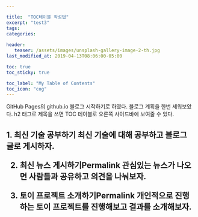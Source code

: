 ```yaml
---

title:  "TOC테이블 작성법"
excerpt: "test3"
tags:
categories:
    
header:
   teaser: /assets/images/unsplash-gallery-image-2-th.jpg
last_modified_at: 2019-04-13T08:06:00-05:00

toc: true
toc_sticky: true

toc_label: "My Table of Contents"
toc_icon: "cog"
---
```


 
GitHub Pages의 github.io 블로그 시작하기로 하였다. 블로그 계획을 한번 세워보았다. h2 태그로 제목을 쓰면 TOC 테이블로 오른쪽 사이드바에 보여줄 수 있다.

<h2> 1. 최신 기술 공부하기
최신 기술에 대해 공부하고 블로그 글로 게시하자.

2. 최신 뉴스 게시하기Permalink
관심있는 뉴스가 나오면 사람들과 공유하고 의견을 나눠보자.

3. 토이 프로젝트 소개하기Permalink
개인적으로 진행하는 토이 프로젝트를 진행해보고 결과를 소개해보자.